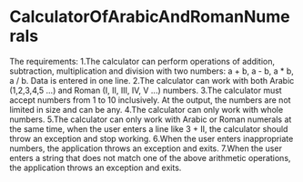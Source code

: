 # CalculatorOfArabicAndRomanNumerals
The requirements:
1.The calculator can perform operations of addition, subtraction, multiplication and division with two numbers: a + b, a - b, a * b, a / b. Data is entered in one line.
2.The calculator can work with both Arabic (1,2,3,4,5 ...) and Roman (I, II, III, IV, V ...) numbers.
3.The calculator must accept numbers from 1 to 10 inclusively. At the output, the numbers are not limited in size and can be any.
4.The calculator can only work with whole numbers.
5.The calculator can only work with Arabic or Roman numerals at the same time, when the user enters a line like 3 + II, the calculator should throw an exception and stop working.
6.When the user enters inappropriate numbers, the application throws an exception and exits.
7.When the user enters a string that does not match one of the above arithmetic operations, the application throws an exception and exits.
